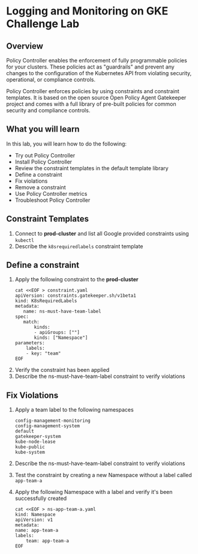 # Logging and Monitoring on GKE Challenge Lab

## Overview

Policy Controller enables the enforcement of fully programmable policies for your clusters. These policies act as "guardrails" and prevent any changes to the configuration of the Kubernetes API from violating security, operational, or compliance controls.

Policy Controller enforces policies by using constraints and constraint templates. It is based on the open source Open Policy Agent Gatekeeper project and comes with a full library of pre-built policies for common security and compliance controls.

## What you will learn

In this lab, you will learn how to do the following:

- Try out Policy Controller
- Install Policy Controller
- Review the constraint templates in the default template library
- Define a constraint
- Fix violations
- Remove a constraint
- Use Policy Controller metrics
- Troubleshoot Policy Controller

## Constraint Templates

1. Connect to **prod-cluster** and list all Google provided constraints using `kubectl`
2. Describe the `k8srequiredlabels` constraint template

## Define a constraint

1. Apply the following constraint to the **prod-cluster**
   ```
   cat <<EOF > constraint.yaml
   apiVersion: constraints.gatekeeper.sh/v1beta1
   kind: K8sRequiredLabels
   metadata:
      name: ns-must-have-team-label
   spec:
      match:
          kinds:
          - apiGroups: [""]
          kinds: ["Namespace"]
   parameters:
       labels:
       - key: "team"
   EOF
   ```
2. Verify the constraint has been applied
3. Describe the ns-must-have-team-label constraint to verify violations

## Fix Violations

1. Apply a team label to the following namespaces

   ```
   config-management-monitoring
   config-management-system
   default
   gatekeeper-system
   kube-node-lease
   kube-public
   kube-system
   ```

2. Describe the ns-must-have-team-label constraint to verify violations
3. Test the constraint by creating a new Namespace without a label called `app-team-a`
4. Apply the following Namespace with a label and verify it's been successfully created
   ```
   cat <<EOF > ns-app-team-a.yaml
   kind: Namespace
   apiVersion: v1
   metadata:
   name: app-team-a
   labels:
       team: app-team-a
   EOF
   ```
